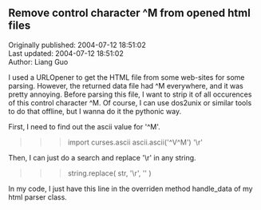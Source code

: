 ## Remove control character ^M from opened html files  
Originally published: 2004-07-12 18:51:02  
Last updated: 2004-07-12 18:51:02  
Author: Liang Guo  
  
I used a URLOpener to get the HTML file from some web-sites for some parsing. However, the returned data file had ^M everywhere, and it was pretty annoying. Before parsing this file, I want to strip it of all occurences of this control character ^M. Of course, I can use dos2unix or similar tools to do that offline, but I wanna do it the pythonic way.

First, I need to find out the ascii value for '^M'.

>>> import curses.ascii
>>> ascii.ascii('^V^M')
'\r'

Then, I can just do a search and replace '\r' in any string.

>>> string.replace( str, '\r', '' )

In my code, I just have this line in the overriden method handle_data of my html parser class.